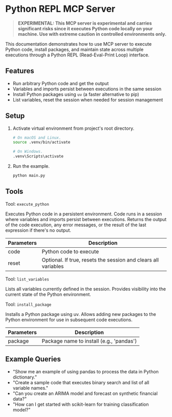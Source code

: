 # Python REPL MCP Server

> **EXPERIMENTAL: This MCP server is experimental and carries significant risks since it executes Python code locally on your machine. Use with extreme caution in controlled environments only.**

This documentation demonstrates how to use MCP server to execute Python code, install packages, and maintain state across multiple executions through a Python REPL (Read-Eval-Print Loop) interface.

## Features

- Run arbitrary Python code and get the output
- Variables and imports persist between executions in the same session
- Install Python packages using `uv` (a faster alternative to pip)
- List variables, reset the session when needed for session management

## Setup

1. Activate virtual environment from project's root directory.

   ```bash
   # On macOS and Linux.
   source .venv/bin/activate
   ```

   ```bash
   # On Windows.
   .venv\Scripts\activate
   ```

2. Run the example.
   ```bash
   python main.py
   ```

## Tools

Tool: `execute_python`

Executes Python code in a persistent environment. Code runs in a session where variables and imports persist between executions. Returns the output of the code execution, any error messages, or the result of the last expression if there's no output.

| Parameters | Description                                                    |
| ---------- | -------------------------------------------------------------- |
| code       | Python code to execute                                         |
| reset      | Optional. If true, resets the session and clears all variables |

Tool: `list_variables`

Lists all variables currently defined in the session. Provides visibility into the current state of the Python environment.

Tool: `install_package`

Installs a Python package using uv. Allows adding new packages to the Python environment for use in subsequent code executions.

| Parameters | Description                              |
| ---------- | ---------------------------------------- |
| package    | Package name to install (e.g., 'pandas') |

## Example Queries

- "Show me an example of using pandas to process the data in Python dictionary."
- "Create a sample code that executes binary search and list of all variable names."
- "Can you create an ARIMA model and forecast on synthetic financial data?"
- "How can I get started with scikit-learn for training classification model?"
